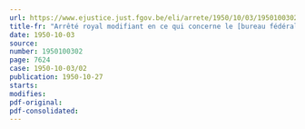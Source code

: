 ```yaml
---
url: https://www.ejustice.just.fgov.be/eli/arrete/1950/10/03/1950100302/justel
title-fr: "Arrêté royal modifiant en ce qui concerne le [bureau fédéral d'achats], l'arrêté du Régent du 5 septembre 1946 portant fixation du cadre organique et des barèmes du personnel du Ministère des Communications (modifié par AR 1996-02-06/30, art. 5)"
date: 1950-10-03
source:
number: 1950100302
page: 7624
case: 1950-10-03/02
publication: 1950-10-27
starts:
modifies:
pdf-original:
pdf-consolidated:
---
```



